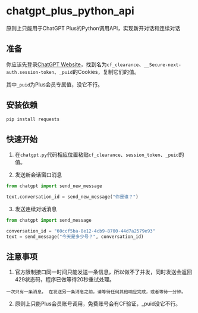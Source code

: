 # chatgpt_plus_python_api
原则上只能用于ChatGPT Plus的Python调用API，实现新开对话和连续对话

## 准备

你应该先登录[ChatGPT Website](https://chat.openai.com/chat)，找到名为`cf_clearance`、`__Secure-next-auth.session-token`、`_puid`的Cookies，复制它们的值。

其中`_puid`为Plus会员专属值，没它不行。

## 安装依赖

``` bash
pip install requests
```

## 快速开始

1. 在`chatgpt.py`代码相应位置粘贴`cf_clearance`、`session_token`、`_puid`的值。

2. 发送新会话窗口消息

  ``` python
  from chatgpt import send_new_message

  text,conversation_id = send_new_message("你是谁？")
  ```

3. 发送连续对话消息

  ``` python
  from chatgpt import send_message

  conversation_id = "60ccf5ba-8e12-4cb9-8700-44d7a2579e93"
  text = send_message("今天是多少号？", conversation_id)
  ```

## 注意事项

1. 官方限制接口同一时间只能发送一条信息，所以做不了并发，同时发送会返回429状态码，程序已做等待20秒重试处理。

  `一次只有一条消息。 在发送另一条消息之前，请等待任何其他响应完成，或者等待一分钟。`

2. 原则上只能Plus会员账号调用，免费账号会有CF验证，_puid没它不行。
